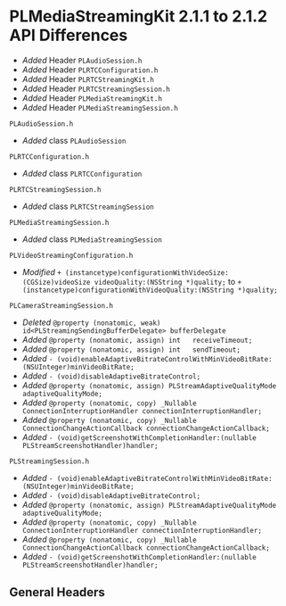 # PLMediaStreamingKit 2.1.1 to 2.1.2 API Differences

- *Added* Header `PLAudioSession.h`
- *Added* Header `PLRTCConfiguration.h`
- *Added* Header `PLRTCStreamingKit.h`
- *Added* Header `PLRTCStreamingSession.h`
- *Added* Header `PLMediaStreamingKit.h`
- *Added* Header `PLMediaStreamingSession.h`

```
PLAudioSession.h
```
- *Added* class `PLAudioSession`

```
PLRTCConfiguration.h
```
- *Added* class `PLRTCConfiguration`

```
PLRTCStreamingSession.h
```
- *Added* class `PLRTCStreamingSession`

```
PLMediaStreamingSession.h
```
- *Added* class `PLMediaStreamingSession`

```
PLVideoStreamingConfiguration.h
```
- *Modified* `+ (instancetype)configurationWithVideoSize:(CGSize)videoSize videoQuality:(NSString *)quality;` to `+ (instancetype)configurationWithVideoQuality:(NSString *)quality;`

```
PLCameraStreamingSession.h
```
- *Deleted* `@property (nonatomic, weak) id<PLStreamingSendingBufferDelegate> bufferDelegate`
- *Added* `@property (nonatomic, assign) int   receiveTimeout;`
- *Added* `@property (nonatomic, assign) int   sendTimeout;`
- *Added* `- (void)enableAdaptiveBitrateControlWithMinVideoBitRate:(NSUInteger)minVideoBitRate;`
- *Added* `- (void)disableAdaptiveBitrateControl;`
- *Added* `@property (nonatomic, assign) PLStreamAdaptiveQualityMode adaptiveQualityMode;`
- *Added* `@property (nonatomic, copy) _Nullable ConnectionInterruptionHandler connectionInterruptionHandler;`
- *Added* `@property (nonatomic, copy) _Nullable ConnectionChangeActionCallback connectionChangeActionCallback;`
- *Added* `- (void)getScreenshotWithCompletionHandler:(nullable PLStreamScreenshotHandler)handler;`

```
PLStreamingSession.h
```
- *Added* `- (void)enableAdaptiveBitrateControlWithMinVideoBitRate:(NSUInteger)minVideoBitRate;`
- *Added* `- (void)disableAdaptiveBitrateControl;`
- *Added* `@property (nonatomic, assign) PLStreamAdaptiveQualityMode adaptiveQualityMode;`
- *Added* `@property (nonatomic, copy) _Nullable ConnectionInterruptionHandler connectionInterruptionHandler;`
- *Added* `@property (nonatomic, copy) _Nullable ConnectionChangeActionCallback connectionChangeActionCallback;`
- *Added* `- (void)getScreenshotWithCompletionHandler:(nullable PLStreamScreenshotHandler)handler;`

## General Headers
